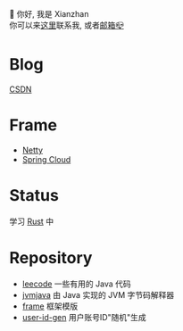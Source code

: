 👋 你好, 我是 Xianzhan
<br>
你可以来[这里](https://github.com/Xianzhan/Xianzhan/issues)联系我, 或者[邮箱📪](mailto:424447832@qq.com)

# Blog

[CSDN](https://blog.csdn.net/xianzhan_)

# Frame

- [Netty](https://github.com/Xianzhan/frame/tree/master/netty)
- [Spring Cloud](https://github.com/Xianzhan/frame/tree/master/springcloud)

# Status

学习 [Rust](https://www.rust-lang.org/) 中

# Repository

- [leecode](https://github.com/Xianzhan/leecode)
    一些有用的 Java 代码
- [jvmjava](https://github.com/Xianzhan/jvmjava)
    由 Java 实现的 JVM 字节码解释器
- [frame](https://github.com/Xianzhan/frame)
    框架模版
- [user-id-gen](https://github.com/Xianzhan/user-id-gen)
    用户账号ID"随机"生成

<!--
**Xianzhan/Xianzhan** is a ✨ _special_ ✨ repository because its `README.md` (this file) appears on your GitHub profile.

Here are some ideas to get you started:

- 🔭 I’m currently working on ...
- 🌱 I’m currently learning ...
- 👯 I’m looking to collaborate on ...
- 🤔 I’m looking for help with ...
- 💬 Ask me about ...
- 📫 How to reach me: ...
- 😄 Pronouns: ...
- ⚡ Fun fact: ...
-->

